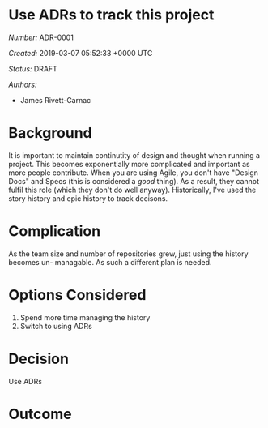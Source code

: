 # Use ADRs to track this project

*Number:* ADR-0001

*Created:* 2019-03-07 05:52:33 +0000 UTC

*Status:* DRAFT

*Authors:*
- James Rivett-Carnac


# Background

It is important to maintain continutity of design and thought when running a project.
This becomes exponentially more complicated and important as more people contribute.
When you are using Agile, you don't have "Design Docs" and Specs (this is considered
a *good* thing).  As a result, they cannot fulfil this role (which they don't do well
anyway).  Historically, I've used the story history and epic history to track decisons.

# Complication

As the team size and number of repositories grew, just using the history becomes un-
managable.  As such a different plan is needed.

# Options Considered

1. Spend more time managing the history
2. Switch to using ADRs

# Decision

Use ADRs

# Outcome

